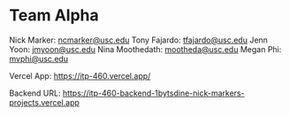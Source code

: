 # Team Alpha

Nick Marker: ncmarker@usc.edu
Tony Fajardo: tfajardo@usc.edu
Jenn Yoon: jmyoon@usc.edu
Nina Moothedath: mootheda@usc.edu
Megan Phi: mvphi@usc.edu

Vercel App: https://itp-460.vercel.app/

Backend URL: https://itp-460-backend-1bytsdine-nick-markers-projects.vercel.app
